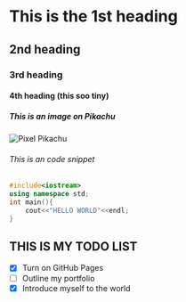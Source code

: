 # This is the 1st heading
## 2nd heading
### 3rd heading 
#### 4th heading (this soo tiny)
##### This is an image on Pikachu 
![Pixel Pikachu](https://pics.craiyon.com/2024-09-16/KMjBzlgERsuyGKRCcrzPWg.webp)
###### This is an code snippet
``` cpp
#include<iostream>
using namespace std;
int main(){
    cout<<"HELLO WORLD"<<endl;
}
```
## THIS IS MY TODO LIST
- [x] Turn on GitHub Pages
- [ ] Outline my portfolio
- [x] Introduce myself to the world
